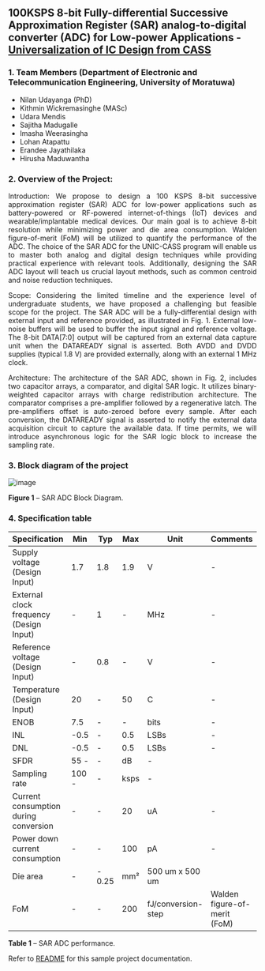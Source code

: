 ## 100KSPS 8-bit Fully-differential Successive Approximation Register (SAR) analog-to-digital converter (ADC) for Low-power Applications - [Universalization of IC Design from CASS](https://ieee-cas.org/universalization-ic-design-cass-unic-cass)

### 1. Team Members (Department of Electronic and Telecommunication Engineering, University of Moratuwa)

- Nilan Udayanga (PhD)
- Kithmin Wickremasinghe (MASc)
- Udara Mendis
- Sajitha Madugalle
- Imasha Weerasingha
- Lohan Atapattu
- Erandee Jayathilaka
- Hirusha Maduwantha

### 2. Overview of the Project:

<p align="justify"> Introduction: We propose to design a 100 KSPS 8-bit successive approximation register (SAR) ADC for low-power applications such as battery-powered or RF-powered internet-of-things (IoT) devices and wearable/implantable medical devices. Our main goal is to achieve 8-bit resolution while minimizing power and die area consumption. Walden figure-of-merit (FoM) will be utilized to quantify the performance of the ADC. The choice of the SAR ADC for the UNIC-CASS program will enable us to master both analog and digital design techniques while providing practical experience with relevant tools. Additionally, designing the SAR ADC layout will teach us crucial layout methods, such as common centroid and noise reduction techniques.</p>

<p align="justify"> Scope: Considering the limited timeline and the experience level of undergraduate students, we have proposed a challenging but feasible scope for the project. The SAR ADC will be a fully-differential design with external input and reference provided, as illustrated in Fig. 1. External low-noise buffers will be used to buffer the input signal and reference voltage. The 8-bit DATA[7:0] output will be captured from an external data capture unit when the DATAREADY signal is asserted. Both AVDD and DVDD supplies (typical 1.8 V) are provided externally, along with an external 1 MHz clock.</p>

<p align="justify"> Architecture: The architecture of the SAR ADC, shown in Fig. 2, includes two capacitor arrays, a comparator, and digital SAR logic. It utilizes binary-weighted capacitor arrays with charge redistribution architecture. The comparator comprises a pre-amplifier followed by a regenerative latch. The pre-amplifiers offset is auto-zeroed before every sample. After each conversion, the DATAREADY signal is asserted to notify the external data acquisition circuit to capture the available data. If time permits, we will introduce asynchronous logic for the SAR logic block to increase the sampling rate. </p>

### 3. Block diagram of the project

![image](https://github.com/hugodiasg/dpga_unic-cass/assets/80465879/428c018a-ced2-4f6d-b0bb-f24dcfe03fc2)

**Figure 1** – SAR ADC Block Diagram.

### 4. Specification table

| Specification           | Min                 | Typ     | Max    | Unit   | Comments|
|-------------------------|---------------------|---------|--------|--------|---------|
| Supply voltage (Design Input)| 1.7 | 1.8 | 1.9 | V | - | 
| External clock frequency (Design Input)| - | 1 | - | MHz | - | 
| Reference voltage (Design Input)| - | 0.8 | - | V | - | 
| Temperature (Design Input) | 20 | - | 50 | C | - | 
| ENOB | 7.5 | - | - | bits | - | 
| INL | -0.5 | -|  0.5 | LSBs | - | 
| DNL | -0.5 | - | 0.5 | LSBs | - | 
| SFDR | 55 - | - | dB | - | 
| Sampling rate | 100 -|  - | ksps | - | 
| Current consumption during conversion | - |  - | 20 | uA | - | 
| Power down current consumption | - | - | 100 | pA | - | 
| Die area | - | - 0.25 | mm² | 500 um x 500 um | 
| FoM | - | - | 200 | fJ/conversion-step | Walden figure-of-merit (FoM) | 

**Table 1** – SAR ADC performance.

Refer to [README](docs/source/index.rst) for this sample project documentation. 
